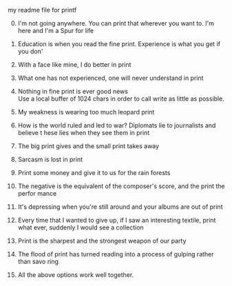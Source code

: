 my readme file for printf

0. I'm not going anywhere. You can print that wherever you want to. I'm here and I'm
 a Spur for life                                                                    
                        
                                                                                    
                                                                                    
1. Education is when you read the fine print. Experience is what you get if you don'

2. With a face like mine, I do better in print                                                                        
                                                                                    
3. What one has not experienced, one will never understand in print                                                          
                                                                                    
4. Nothing in fine print is ever good news                                          
Use a local buffer of 1024 chars in order to call write as little as possible.      
                                                                                    
5. My weakness is wearing too much leopard print                                                                       
                                                                                    
6. How is the world ruled and led to war? Diplomats lie to journalists and believe t
hese lies when they see them in print                                           
                                                                                    
7. The big print gives and the small print takes away           
                                                                                    
8. Sarcasm is lost in print                                                                                            
                                                                                    
9. Print some money and give it to us for the rain forests                                                  
                                                                                    
10. The negative is the equivalent of the composer's score, and the print the perfor
mance                                                                                                         
                                                                                    
11. It's depressing when you're still around and your albums are out of print       
                                                                                    
12. Every time that I wanted to give up, if I saw an interesting textile, print what
 ever, suddenly I would see a collection                                            
                                                                                    
13. Print is the sharpest and the strongest weapon of our party                                                        
                                                                                    
14. The flood of print has turned reading into a process of gulping rather than savo
ring                                                                                                                                                                    
15. All the above options work well together. 
